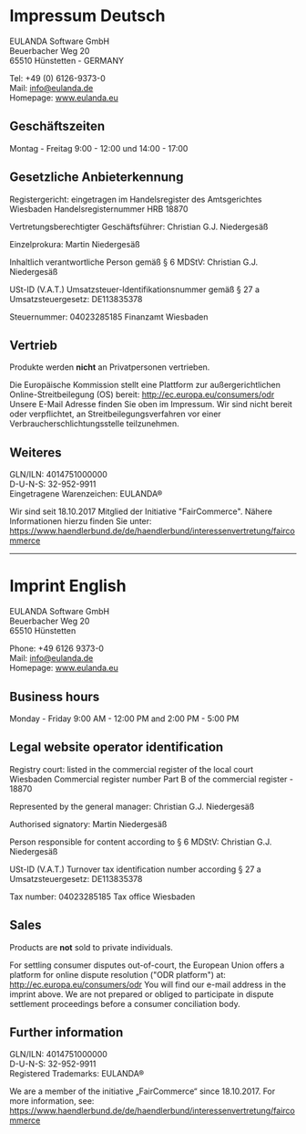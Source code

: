 # Impressum Deutsch

EULANDA Software GmbH<br />Beuerbacher Weg 20<br />65510 Hünstetten - GERMANY

Tel: +49 (0) 6126-9373-0<br />Mail: info@eulanda.de<br />Homepage: www.eulanda.eu

## Geschäftszeiten

Montag - Freitag 9:00 - 12:00 und 14:00 - 17:00

## Gesetzliche Anbieterkennung

Registergericht: eingetragen im Handelsregister des Amtsgerichtes Wiesbaden Handelsregisternummer HRB 18870

Vertretungsberechtigter Geschäftsführer: Christian G.J. Niedergesäß

Einzelprokura: Martin Niedergesäß

Inhaltlich verantwortliche Person gemäß § 6 MDStV: Christian G.J. Niedergesäß

USt-ID (V.A.T.) Umsatzsteuer-Identifikationsnummer gemäß § 27 a Umsatzsteuergesetz: DE113835378

Steuernummer: 04023285185 Finanzamt Wiesbaden

## Vertrieb

Produkte werden **nicht** an Privatpersonen vertrieben.

Die Europäische Kommission stellt eine Plattform zur außergerichtlichen Online-Streitbeilegung (OS) bereit:
http://ec.europa.eu/consumers/odr Unsere E-Mail Adresse finden Sie oben im Impressum. Wir sind nicht bereit oder verpflichtet, an Streitbeilegungsverfahren vor einer Verbraucherschlichtungsstelle teilzunehmen.

## Weiteres

GLN/ILN: 4014751000000<br />D-U-N-S: 32-952-9911<br />Eingetragene Warenzeichen: EULANDA®

Wir sind seit 18.10.2017 Mitglied der Initiative "FairCommerce".
Nähere Informationen hierzu finden Sie unter:
https://www.haendlerbund.de/de/haendlerbund/interessenvertretung/faircommerce

<hr>

# Imprint English

EULANDA Software GmbH<br />Beuerbacher Weg 20<br />65510 Hünstetten

Phone: +49 6126 9373-0<br />Mail: info@eulanda.de<br />Homepage: www.eulanda.eu

## Business hours

Monday - Friday 9:00 AM - 12:00 PM and 2:00 PM - 5:00 PM

## Legal website operator identification

Registry court: listed in the commercial register of the local court Wiesbaden Commercial register number Part B of the commercial register - 18870

Represented by the general manager: Christian G.J. Niedergesäß

Authorised signatory: Martin Niedergesäß

Person responsible for content according to § 6 MDStV: Christian G.J. Niedergesäß

USt-ID (V.A.T.) Turnover tax identification number according § 27 a Umsatzsteuergesetz: DE113835378

Tax number: 04023285185 Tax office Wiesbaden

## Sales 

Products are **not** sold to private individuals.

For settling consumer disputes out-of-court, the European Union offers a platform for online dispute resolution ("ODR platform") 
at: http://ec.europa.eu/consumers/odr You will find our e-mail address in the imprint above. We are not prepared or obliged to participate in dispute settlement proceedings before a consumer conciliation body.

## Further information

GLN/ILN: 4014751000000<br />D-U-N-S: 32-952-9911<br />Registered Trademarks: EULANDA®

We are a member of the initiative „FairCommerce“ since 18.10.2017.
For more information, see: 
https://www.haendlerbund.de/de/haendlerbund/interessenvertretung/faircommerce